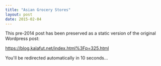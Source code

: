 ```yaml
---
title: "Asian Grocery Stores"
layout: post
date: 2015-02-04
---
```


This pre-2014 post has been preserved as a static version of the original Wordpress post:

https://blog.kalafut.net/index.html%3Fp=325.html

You'll be redirected automatically in 10 seconds...

<head>
  <meta http-equiv="refresh" content="10;url=https://blog.kalafut.net/index.html%3Fp=325.html">
</head>

